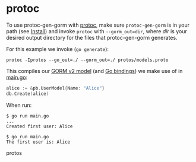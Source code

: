 # protoc

To use protoc-gen-gorm with [protoc](https://grpc.io/docs/protoc-installation/), make sure `protoc-gen-gorm` is in your path (see [Install](https://complex64.github.io/protoc-gen-gorm/#install)) and invoke `protoc` with `--gorm_out=dir`, where _dir_ is your desired output directory for the files that protoc-gen-gorm generates.

For this example we invoke (`go generate`):

```protoc -Iprotos --go_out=./ --gorm_out=./ protos/models.proto```

This compiles our [GORM v2 model](/examples/protoc/pb/models_gorm.pb.go) (and [Go bindings](/examples/protoc/pb/models.pb.go)) we make use of in [main.go](/examples/protoc/main.go):

```go
alice := &pb.UserModel{Name: "Alice"}
db.Create(alice)
```

When run:

```shell
$ go run main.go
...
Created first user: Alice

$ go run main.go
The first user is: Alice
```
protos
